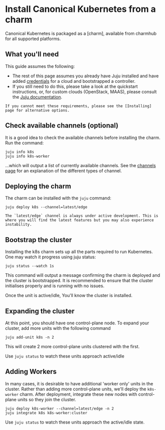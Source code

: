 # Install Canonical Kubernetes from a charm

Canonical Kubernetes is packaged as a [charm], available from charmhub for all supported platforms.

## What you'll need

This guide assumes the following:

- The rest of this page assumes you already have Juju installed and have added [credentials] for a cloud and bootstrapped a controller.
- If you still need to do this, please take a look at the quickstart instructions, or, for custom clouds (OpenStack, MAAS), please consult the [Juju documentation][juju].

```{note}
If you cannot meet these requirements, please see the [Installing] page for alternative options.
```

## Check available channels (optional)

It is a good idea to check the available channels before installing the charm. Run the command:

```
juju info k8s
juju info k8s-worker
```

...which will output a list of currently available channels. See the [channels page][channels] for an
explanation of the different types of channel.

## Deploying the charm

The charm can be installed with the `juju` command:

```
juju deploy k8s --channel=latest/edge
```

```{note}
The `latest/edge` channel is always under active development. This is where you will find the latest features but you may also experience instability.
```

## Bootstrap the cluster

Installing the k8s charm sets up all the parts required to run Kubernetes. One may
watch it progress using juju status:

```
juju status --watch 1s
```

This command will output a message confirming the charm is deployed and the
cluster is bootstrapped. It is recommended to ensure that the cluster initialises 
properly and is running with no issues.

Once the unit is active/idle, You'll know the cluster is installed.

## Expanding the cluster

At this point, you should have one control-plane node. To expand your cluster, add more units
with the following command

```
juju add-unit k8s -n 2
```

This will create 2 more control-plane units clustered with the first.

Use `juju status` to watch these units approach active/idle

## Adding Workers

In many cases, it is desirable to have additional 'worker only' units in the cluster. 
Rather than adding more control-plane units, we'll deploy the `k8s-worker` charm.
After deployment, integrate these new nodes with control-plane units so they join 
the cluster.

```
juju deploy k8s-worker --channel=latest/edge -n 2
juju integrate k8s k8s-worker:cluster
```

Use `juju status` to watch these units approach the active/idle state. 

<!-- LINKS -->

[Installing]:    ./index
[channels]:      ../../explanation/channels
[credentials]:   https://juju.is/docs/juju/credentials
[juju]:          https://juju.is/docs/juju/install-juju